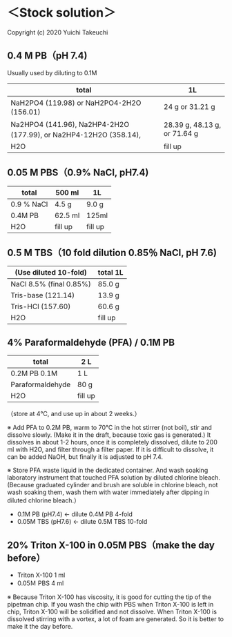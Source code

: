 # ＜Stock solution＞

Copyright (c) 2020 Yuichi Takeuchi

## 0.4 M PB（pH 7.4)
Usually used by diluting to 0.1M

| total                                                             | 1L                           |
| ----------------------------------------------------------------- | ---------------------------- |
| NaH2PO4 (119.98) or NaH2PO4･2H2O (156.01)                         | 24 g or 31.21 g              |
| Na2HPO4 (141.96), Na2HP4･2H2O (177.99), or Na2HP4･12H2O (358.14), | 28.39 g, 48.13 g, or 71.64 g |
| H2O                                                               | fill up                      |



## 0.05 M PBS（0.9% NaCl, pH7.4)
|total        |500 ml                   |1L|
|-------------|-------------------------|----------|
|0.9 % NaCl   |4.5 g                    |9.0 g     |
|0.4M PB	    |62.5 ml                  |125ml     |
|H2O          |fill up                  |fill up   |


## 0.5 M TBS（10 fold dilution 0.85％ NaCl, pH 7.6)
|(Use diluted 10-fold)    |total 1L|
|-------------------------|-------------------|
|NaCl		8.5% (final 0.85%)|85.0 g             |
|Tris-base (121.14)       |13.9 g             |
|Tris-HCl (157.60)        |60.6 g             |
|H2O                      |fill up            |


## 4% Paraformaldehyde (PFA)  / 0.1M PB

|total                       |2 L         |
|----------------------------|------------|
|0.2M PB		0.1M             |1 L         |
|Paraformaldehyde            |80 g|
|H2O                         |fill up     |

 （store at 4℃, and use up in about 2 weeks.）

※ Add PFA to 0.2M PB, warm to 70℃ in the hot stirrer (not boil), stir and dissolve slowly. (Make it in the draft, because toxic gas is generated.) It dissolves in about 1-2 hours, once it is completely dissolved, dilute to 200 ml with H2O, and filter through a filter paper. If it is difficult to dissolve, it can be added NaOH, but finally it is adjusted to pH 7.4.

※ Store PFA waste liquid in the dedicated container. And wash soaking laboratory instrument that touched PFA solution by diluted chlorine bleach. (Because graduated cylinder and brush are soluble in chlorine bleach, not wash soaking them, wash them with water immediately after dipping in diluted chlorine bleach.）

- 0.1M PB (pH7.4)  ←  dilute 0.4M PB 4-fold
- 0.05M TBS (pH7.6)  ←  dilute 0.5M TBS 10-fold


## 20% Triton X-100 in 0.05M PBS（make the day before）
- Triton X-100  	1 ml
- 0.05Ｍ PBS   	4 ml

※ Because Triton X-100 has viscosity, it is good for cutting the tip of the pipetman chip.  If you wash the chip with PBS when Triton X-100 is left in chip, Triton X-100 will be solidified and not dissolve. When Triton X-100 is dissolved stirring with a vortex, a lot of foam are generated. So it is better to make it the day before.
